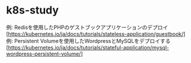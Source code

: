# k8s-study

例: Redisを使用したPHPのゲストブックアプリケーションのデプロイ
[https://kubernetes.io/ja/docs/tutorials/stateless-application/guestbook/]
<br>
例: Persistent Volumeを使用したWordpressとMySQLをデプロイする
[https://kubernetes.io/ja/docs/tutorials/stateful-application/mysql-wordpress-persistent-volume/]
